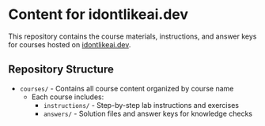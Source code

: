 # Content for idontlikeai.dev

This repository contains the course materials, instructions, and answer keys for courses hosted on [idontlikeai.dev](https://idontlikeai.dev).

## Repository Structure

- `courses/` - Contains all course content organized by course name
  - Each course includes:
    - `instructions/` - Step-by-step lab instructions and exercises
    - `answers/` - Solution files and answer keys for knowledge checks
